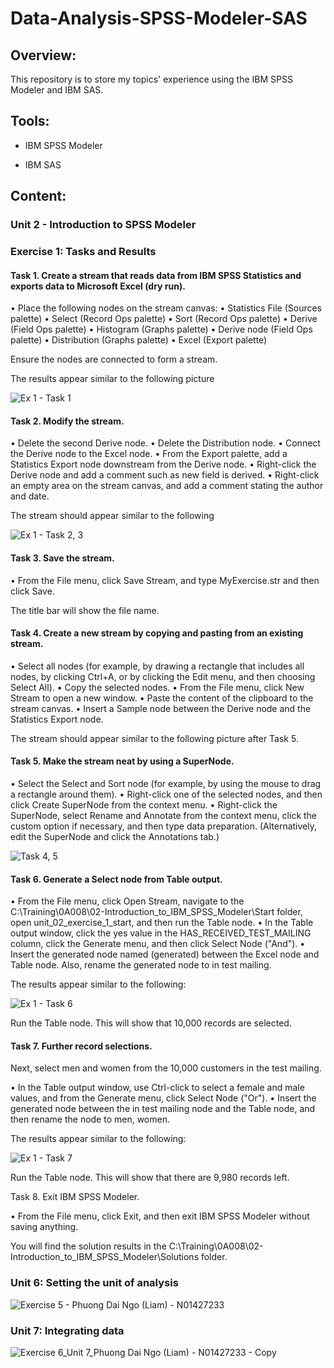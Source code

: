 # Data-Analysis-SPSS-Modeler-SAS

## Overview:

This repository is to store my topics' experience using the IBM SPSS Modeler and IBM SAS.

## Tools:

- IBM SPSS Modeler

- IBM SAS

## Content:

### Unit 2 - Introduction to SPSS Modeler

### Exercise 1: Tasks and Results

#### Task 1. Create a stream that reads data from IBM SPSS Statistics and exports data to Microsoft Excel (dry run).

• Place the following nodes on the stream canvas:
• Statistics File (Sources palette)
• Select (Record Ops palette)
• Sort (Record Ops palette)
• Derive (Field Ops palette)
• Histogram (Graphs palette)
• Derive node (Field Ops palette)
• Distribution (Graphs palette)
• Excel (Export palette)

Ensure the nodes are connected to form a stream.

The results appear similar to the following picture

![Ex 1 - Task 1](https://user-images.githubusercontent.com/70437668/150724889-9d17dcd3-ee19-4c24-8d82-21cf7c2a815e.jpg)

#### Task 2. Modify the stream.

• Delete the second Derive node.
• Delete the Distribution node.
• Connect the Derive node to the Excel node.
• From the Export palette, add a Statistics Export node downstream from the Derive node.
• Right-click the Derive node and add a comment such as new field is derived.
• Right-click an empty area on the stream canvas, and add a comment stating the author and date.

The stream should appear similar to the following

![Ex 1 - Task 2, 3](https://user-images.githubusercontent.com/70437668/150724974-c83fa672-b7c8-4bef-b638-bfc6888a33c3.jpg)

#### Task 3. Save the stream.

• From the File menu, click Save Stream, and type MyExercise.str and then click Save.

The title bar will show the file name.

#### Task 4. Create a new stream by copying and pasting from an existing stream.

• Select all nodes (for example, by drawing a rectangle that includes all nodes, by clicking Ctrl+A, or by clicking the Edit menu, and then choosing Select All).
• Copy the selected nodes.
• From the File menu, click New Stream to open a new window.
• Paste the content of the clipboard to the stream canvas.
• Insert a Sample node between the Derive node and the Statistics Export node.

The stream should appear similar to the following picture after Task 5.

#### Task 5. Make the stream neat by using a SuperNode.

• Select the Select and Sort node (for example, by using the mouse to drag a rectangle around them).
• Right-click one of the selected nodes, and then click Create SuperNode from the context menu.
• Right-click the SuperNode, select Rename and Annotate from the context menu, click the custom option if necessary, and then type data preparation. (Alternatively, edit the SuperNode and click the Annotations tab.)

![Task 4, 5](https://user-images.githubusercontent.com/70437668/150725157-627610a1-3442-4b7f-90b5-8a61be89ce70.jpg)

#### Task 6. Generate a Select node from Table output.

• From the File menu, click Open Stream, navigate to the C:\Training\0A008\02-Introduction_to_IBM_SPSS_Modeler\Start folder, open unit_02_exercise_1_start, and then run the Table node.
• In the Table output window, click the yes value in the HAS_RECEIVED_TEST_MAILING column, click the Generate menu, and then click Select Node ("And").
• Insert the generated node named (generated) between the Excel node and Table node. Also, rename the generated node to in test mailing.

The results appear similar to the following:

![Ex 1 - Task 6](https://user-images.githubusercontent.com/70437668/150725201-ce75e40e-d7ae-43f7-8570-b734e05fa6e4.jpg)

Run the Table node. This will show that 10,000 records are selected.

#### Task 7. Further record selections.

Next, select men and women from the 10,000 customers in the test mailing.

• In the Table output window, use Ctrl-click to select a female and male values, and from the Generate menu, click Select Node ("Or").
• Insert the generated node between the in test mailing node and the Table node, and then rename the node to men, women.

The results appear similar to the following:

![Ex 1 - Task 7](https://user-images.githubusercontent.com/70437668/150725267-34a92557-6bbc-4be7-82d8-16f3b60fc4ef.jpg)

Run the Table node. This will show that there are 9,980 records left.

Task 8. Exit IBM SPSS Modeler.

• From the File menu, click Exit, and then exit IBM SPSS Modeler without saving anything.

You will find the solution results in the C:\Training\0A008\02-Introduction_to_IBM_SPSS_Modeler\Solutions folder.

### Unit 6: Setting the unit of analysis

![Exercise 5 - Phuong Dai Ngo (Liam) - N01427233](https://user-images.githubusercontent.com/70437668/152669124-da7ebc72-bf70-4f74-8442-56263f73c670.jpg)

### Unit 7: Integrating data

![Exercise 6_Unit 7_Phuong Dai Ngo (Liam) - N01427233 - Copy](https://user-images.githubusercontent.com/70437668/152671969-ed306c5f-11e3-44c3-a550-16b1ed380beb.jpg)

